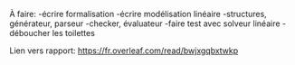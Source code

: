 À faire:
-écrire formalisation
-écrire modélisation linéaire
-structures, générateur, parseur
-checker, évaluateur
-faire test avec solveur linéaire
-déboucher les toilettes

Lien vers rapport:
https://fr.overleaf.com/read/bwjxgqbxtwkp
